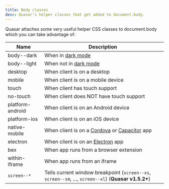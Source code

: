 ```yaml
---
title: Body classes
desc: Quasar's helper classes that get added to document.body.
---
```


Quasar attaches some very useful helper CSS classes to document.body which you can take advantage of:

| Name | Description |
| --- | --- |
| body--dark | When in [dark mode](/style/dark-mode) |
| body--light | When not in [dark mode](/style/dark-mode) |
| desktop | When client is on a desktop |
| mobile | When client is on a mobile device |
| touch | When client has touch support |
| no-touch | When client does NOT have touch support |
| platform-android | When client is on an Android device |
| platform-ios | When client is on an iOS device |
| native-mobile | When client is on a [Cordova](/quasar-cli/developing-cordova-apps/introduction) or [Capacitor](/quasar-cli/developing-capacitor-apps/introduction) app |
| electron | When client is on an [Electron](/quasar-cli/developing-electron-apps/introduction) app |
| bex | When app runs from a browser extension |
| within-iframe | When app runs from an iframe |
| `screen--*` | Tells current window breakpoint (`screen--xs`, `screen--sm`, ..., `screen--xl`) (**Quasar v1.5.2+**) |
